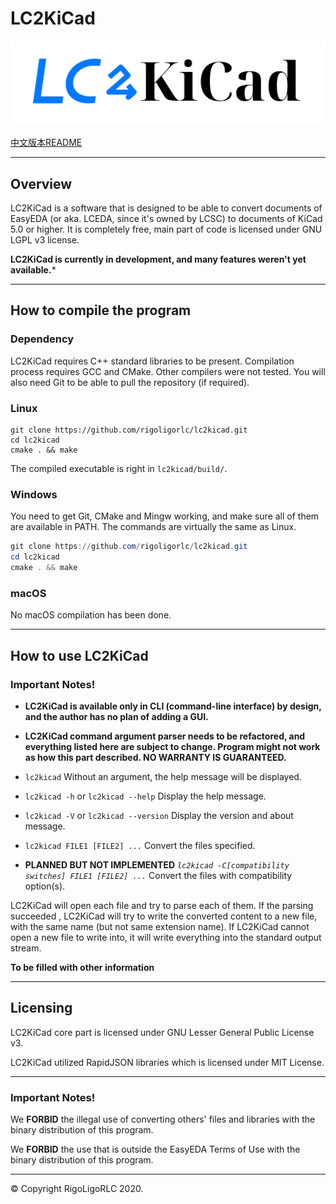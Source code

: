 # LC2KiCad

![The LC2KiCad Logo. This Logo is licensed under CC-BY-SA 3.0 license.](./docs/LC2KiCad-Logo.svg)

[中文版本README](./docs/README.zh_CN.md)

---

## Overview

LC2KiCad is a software that is designed to be able to convert documents of EasyEDA (or aka. LCEDA, since it's owned by LCSC) to documents of KiCad 5.0 or higher. It is completely free, main part of code is licensed under GNU LGPL v3 license.

**LC2KiCad is currently in development, and many features weren't yet available.***

---

## How to compile the program

### Dependency

LC2KiCad requires C++ standard libraries to be present. Compilation process requires GCC and CMake. Other compilers were not tested. You will also need Git to be able to pull the repository (if required).

### Linux

```shell
git clone https://github.com/rigoligorlc/lc2kicad.git
cd lc2kicad
cmake . && make
```

The compiled executable is right in `lc2kicad/build/`.

### Windows

You need to get Git, CMake and Mingw working, and make sure all of them are available in PATH. The commands are virtually the same as Linux.

```powershell
git clone https://github.com/rigoligorlc/lc2kicad.git
cd lc2kicad
cmake . && make
```

### macOS

No macOS compilation has been done.

---

## How to use LC2KiCad

### Important Notes!

- **LC2KiCad is available only in CLI (command-line interface) by design, and the author has no plan of adding a GUI.**

- **LC2KiCad command argument parser needs to be refactored, and everything listed here are subject to change. Program might not work as how this part described. NO WARRANTY IS GUARANTEED.**

  

- `lc2kicad`  Without an argument, the help message will be displayed.
- `lc2kicad -h` or `lc2kicad --help` Display the help message.
- `lc2kicad -V` or `lc2kicad --version` Display the version and about message.
- `lc2kicad FILE1 [FILE2] ...` Convert the files specified.
- **PLANNED BUT NOT IMPLEMENTED** *`lc2kicad -C[compatibility switches] FILE1 [FILE2] ...`* Convert the files with compatibility option(s).

LC2KiCad will open each file and try to parse each of them. If the parsing succeeded , LC2KiCad will try to write the converted content to a new file, with the same name (but not same extension name). If LC2KiCad cannot open a new file to write into, it will write everything into the standard output stream.

**To be filled with other information**

---

## Licensing

LC2KiCad core part is licensed under GNU Lesser General Public License v3.

LC2KiCad utilized RapidJSON libraries which is licensed under MIT License.

---

### Important Notes!

We **FORBID** the illegal use of converting others' files and libraries with the binary distribution of this program.

We **FORBID** the use that is outside the EasyEDA Terms of Use with the binary distribution of this program.

---

© Copyright RigoLigoRLC 2020.